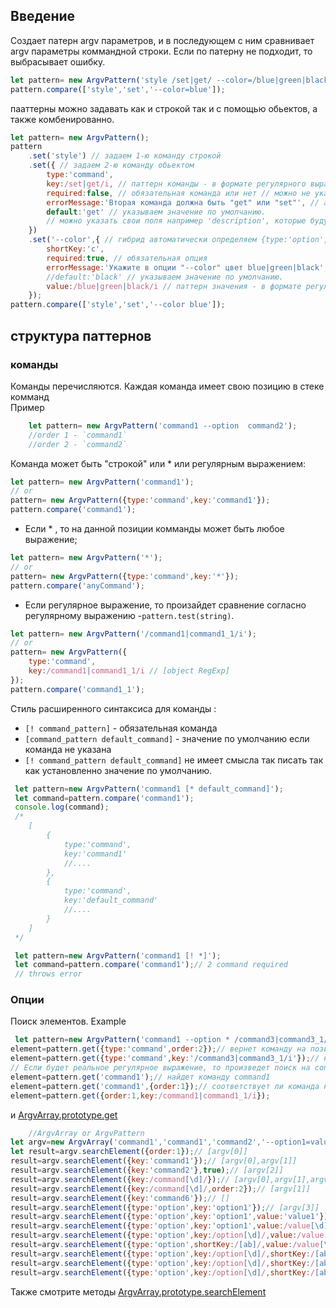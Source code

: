 
## Введение
Создает патерн argv параметров, 
и в последующем с ним сравнивает argv параметры коммандной строки.
Если по патерну не подходит, то выбрасывает ошибку.

```js
let pattern= new ArgvPattern('style /set|get/ --color=/blue|green|black/');
pattern.compare(['style','set','--color=blue']);
```

пааттерны можно задавать как и строкой так и с помощью обьектов, а также комбенированно.
```js
let pattern= new ArgvPattern();
pattern
    .set('style') // задаем 1-ю команду строкой
    .set({ // задаем 2-ю команду обьектом 
        type:'command',
        key:/set|get/i, // паттерн команды - в формате регулярного выражения
        required:false, // обязательная команда или нет // можно не указывать если false
        errorMessage:'Вторая команда должна быть "get" или "set"', // альтернативная сообщение ошибки соответствия
        default:'get' // указываем значение по умолчанию. 
        // можно указать свои поля например 'description', которые будут использоваться в вашем коде.   
    })
    .set('--color',{ // гибрид автоматически определяем {type:'option',key:'color'}
        shortKey:'c',
        required:true, // обязательная опция
        errorMessage:'Укажите в опции "--color" цвет blue|green|black', // альтернативная сообщение ошибки соответствия
        //default:'black' // указываем значение по умолчанию.
        value:/blue|green|black/i // паттерн значения - в формате регулярного выражения
    });
pattern.compare(['style','set','--color blue']);

``` 



## структура паттернов

### команды

Команды перечисляются. Каждая команда имеет свою позицию в стеке комманд  
Пример  
```js
    let pattern= new ArgvPattern('command1 --option  command2');
    //order 1 - `command1`  
    //order 2 - `command2`  
```  

Команда может быть "строкой" или * или регулярным выражением:
```js
let pattern= new ArgvPattern('command1'); 
// or
pattern= new ArgvPattern({type:'command',key:'command1'});
pattern.compare('command1');
```
- Если * , то на данной позиции комманды может быть любое выражение; 
```js
let pattern= new ArgvPattern('*'); 
// or
pattern= new ArgvPattern({type:'command',key:'*'});
pattern.compare('anyCommand');
```
- Если регулярное выражение, то произайдет сравнение согласно регулярному выражению -`pattern.test(string)`.
```js
let pattern= new ArgvPattern('/command1|command1_1/i'); 
// or
pattern= new ArgvPattern({
    type:'command',
    key:/command1|command1_1/i // [object RegExp] 
});
pattern.compare('command1_1');
```

Стиль расширенного синтаксиса для команды :
- `[! command_pattern]` - обязательная команда 
- `[command_pattern default_command]` - значение по умолчанию если команда не указана
- `[! command_pattern default_command]` не имеет смысла так писать так как установленно значение по умолчанию.
```js
 let pattern=new ArgvPattern('command1 [* default_command]');
 let command=pattern.compare('command1');
 console.log(command);
 /*
    [
        {
            type:'command',
            key:'command1'
            //....
        },
        {
            type:'command',
            key:'default_command'
            //....
        }
    ]
 */
```

```js
 let pattern=new ArgvPattern('command1 [! *]');
 let command=pattern.compare('command1');// 2 command required
 // throws error

```
### Опции




Поиск элементов.
Example
```js
 let pattern=new ArgvPattern('command1 --option * /command3|command3_1/i');
element=pattern.get({type:'command',order:2});// вернет команду на позиции 2 в стеке комманд
element=pattern.get({type:'command',key:'/command3|command3_1/i'});// найдет команду с регулярным выражением. Обратить внимание что это  строка.
// Если будет реальное регулярное выражение, то произведет поиск на сопостовление с регулярным выражением 
element=pattern.get('command1');// найдет команду command1
element=pattern.get('command1',{order:1});// соответствует ли команда на позиции 1 command1
element=pattern.get({order:1,key:/command1|command1_1/i});
```
и [ArgvArray.prototype.get](docs/module-@alexeyp0708_argv_patterns.ArgvArray.html)
```js
    //ArgvArray or ArgvPattern
let argv=new ArgvArray('command1','command1','command2','--option1=value1','--option2=value2','-a=value2','-b=value1');
let result=argv.searchElement({order:1});// [argv[0]]
result=argv.searchElement({key:'command1'});// [argv[0],argv[1]]
result=argv.searchElement({key:'command2'},true);// [argv[2]]
result=argv.searchElement({key:/command[\d]/});// [argv[0],argv[1],argv[2]]
result=argv.searchElement({key:/command[\d]/,order:2});// [argv[1]]
result=argv.searchElement({key:'command6'});// []
result=argv.searchElement({type:'option',key:'option1'});// [argv[3]]
result=argv.searchElement({type:'option',key:'option1',value:'value1'});//[argv[3]]
result=argv.searchElement({type:'option',key:'option1',value:/value[\d]/});// [argv[3]]
result=argv.searchElement({type:'option',key:/option[\d]/,value:/value[\d]/});// [argv[3],argv[4]]
result=argv.searchElement({type:'option',shortKey:/[ab]/,value:/value[\d]/});// [argv[5],argv[6]]
result=argv.searchElement({type:'option',key:/option[\d]/,shortKey:/[ab]/,value:/value[\d]/});// [argv[3],argv[4],argv[5],argv[6]]
result=argv.searchElement({type:'option',key:/option[\d]/,shortKey:/[ab]/,value:/^[\d]$/});// []
result=argv.searchElement({type:'option',key:/option[\d]/,shortKey:/[ab]/,value:/^value[\d]$/},true);// [argv[3]]
```
Также смотрите методы [ArgvArray.prototype.searchElement](docs/module-@alexeyp0708_argv_patterns.ArgvArray.html) 

